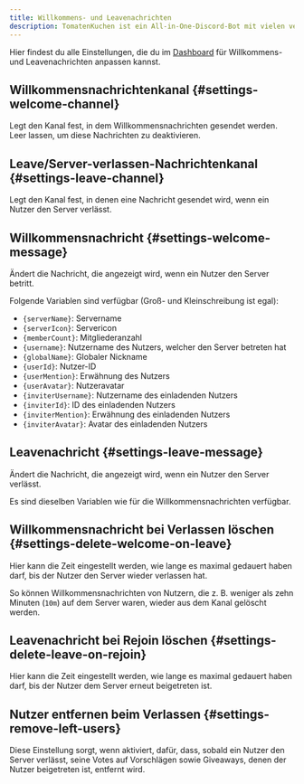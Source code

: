 ```yaml
---
title: Willkommens- und Leavenachrichten
description: TomatenKuchen ist ein All-in-One-Discord-Bot mit vielen verschiedenen Funktionen. Hilft bei der Einrichtung von Mitgliederwillkommens- und -leavenachrichten.
---
```


Hier findest du alle Einstellungen, die du im [Dashboard](https://tomatenkuchen.com/dashboard/settings#welcomeChannel) für Willkommens- und Leavenachrichten anpassen kannst.

## Willkommensnachrichtenkanal {#settings-welcome-channel}

Legt den Kanal fest, in dem Willkommensnachrichten gesendet werden.
Leer lassen, um diese Nachrichten zu deaktivieren.

## Leave/Server-verlassen-Nachrichtenkanal {#settings-leave-channel}

Legt den Kanal fest, in denen eine Nachricht gesendet wird, wenn ein Nutzer den Server verlässt.

## Willkommensnachricht {#settings-welcome-message}

Ändert die Nachricht, die angezeigt wird, wenn ein Nutzer den Server betritt.

Folgende Variablen sind verfügbar (Groß- und Kleinschreibung ist egal):
- `{serverName}`: Servername
- `{serverIcon}`: Servericon
- `{memberCount}`: Mitgliederanzahl
- `{username}`: Nutzername des Nutzers, welcher den Server betreten hat
- `{globalName}`: Globaler Nickname
- `{userId}`: Nutzer-ID
- `{userMention}`: Erwähnung des Nutzers
- `{userAvatar}`: Nutzeravatar
- `{inviterUsername}`: Nutzername des einladenden Nutzers
- `{inviterId}`: ID des einladenden Nutzers
- `{inviterMention}`: Erwähnung des einladenden Nutzers
- `{inviterAvatar}`: Avatar des einladenden Nutzers

## Leavenachricht {#settings-leave-message}

Ändert die Nachricht, die angezeigt wird, wenn ein Nutzer den Server verlässt.

Es sind dieselben Variablen wie für die Willkommensnachrichten verfügbar.

## Willkommensnachricht bei Verlassen löschen {#settings-delete-welcome-on-leave}

Hier kann die Zeit eingestellt werden, wie lange es maximal gedauert haben darf, bis der Nutzer den Server wieder verlassen hat.

So können Willkommensnachrichten von Nutzern, die z. B. weniger als zehn Minuten (`10m`) auf dem Server waren, wieder aus dem Kanal gelöscht werden.

## Leavenachricht bei Rejoin löschen {#settings-delete-leave-on-rejoin}

Hier kann die Zeit eingestellt werden, wie lange es maximal gedauert haben darf, bis der Nutzer dem Server erneut beigetreten ist.

## Nutzer entfernen beim Verlassen {#settings-remove-left-users}

Diese Einstellung sorgt, wenn aktiviert, dafür, dass, sobald ein Nutzer den Server verlässt, seine Votes auf Vorschlägen sowie Giveaways, denen der Nutzer beigetreten ist, entfernt wird.
